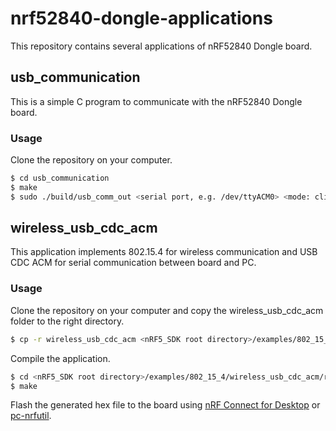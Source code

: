 # nrf52840-dongle-applications
This repository contains several applications of nRF52840 Dongle board.

## usb_communication
This is a simple C program to communicate with the nRF52840 Dongle board.
### Usage
Clone the repository on your computer.
```bash
$ cd usb_communication
$ make
$ sudo ./build/usb_comm_out <serial port, e.g. /dev/ttyACM0> <mode: client/server/echo>
```
## wireless_usb_cdc_acm
This application implements 802.15.4 for wireless communication and USB CDC ACM for serial communication between board and PC.
### Usage
Clone the repository on your computer and copy the wireless_usb_cdc_acm folder to the right directory.
```bash
$ cp -r wireless_usb_cdc_acm <nRF5_SDK root directory>/examples/802_15_4/
```
Compile the application.
```bash
$ cd <nRF5_SDK root directory>/examples/802_15_4/wireless_usb_cdc_acm/raw/<first/second/third>/pca10059_xfn/blank/armgcc
$ make
```
Flash the generated hex file to the board using [nRF Connect for Desktop](https://www.nordicsemi.com/eng/Products/Bluetooth-low-energy/nRF-Connect-for-Desktop) or [pc-nrfutil](https://github.com/NordicSemiconductor/pc-nrfutil).
